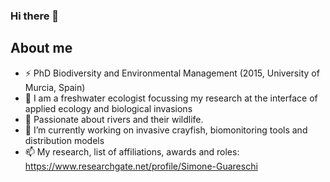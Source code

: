 ### Hi there 👋

## About me

- ⚡ PhD Biodiversity and Environmental Management (2015, University of Murcia, Spain)
- 💬 I am a freshwater ecologist focussing my research at the interface of applied ecology and biological invasions
- 🌱 Passionate about rivers and their wildlife. 
- 🔭 I’m currently working on invasive crayfish, biomonitoring tools and distribution models
- 📫 My research, list of affiliations, awards and roles: https://www.researchgate.net/profile/Simone-Guareschi


<!--
**guare100/guare100** is a ✨ _special_ ✨ repository because its `README.md` (this file) appears on your GitHub profile.

Here are some ideas to get you started:

- 🔭 I’m currently working on ...
- 🌱 I’m currently learning ...
- 👯 I’m looking to collaborate on ...
- 🤔 I’m looking for help with ...
- 💬 Ask me about ...
- 📫 How to reach me: ...
- 😄 Pronouns: ...
- ⚡ Fun fact: ...
-->
